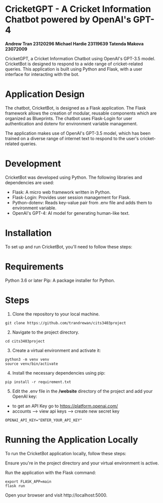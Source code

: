 # CricketGPT - A Cricket Information Chatbot powered by OpenAI's GPT-4
**Andrew Tran 23120296 Michael Hardie 23119639 Tatenda Makova 23072009**

CricketGPT, a Cricket Information Chatbot using OpenAI's GPT-3.5 model. CricketBot is designed to respond to a wide range of cricket-related queries. This application is built using Python and Flask, with a user interface for interacting with the bot.

# Application Design
The chatbot, CricketBot, is designed as a Flask application. The Flask framework allows the creation of modular, reusable components which are organized as Blueprints. The chatbot uses Flask-Login for user authentication and dotenv for environment variable management.

The application makes use of OpenAI's GPT-3.5 model, which has been trained on a diverse range of internet text to respond to the user's cricket-related queries.

# Development
CricketBot was developed using Python. The following libraries and dependencies are used:

- Flask: A micro web framework written in Python.
- Flask-Login: Provides user session management for Flask.
- Python-dotenv: Reads key-value pair from .env file and adds them to environment variable.
- OpenAI's GPT-4: AI model for generating human-like text.

# Installation
To set up and run CricketBot, you'll need to follow these steps:
# Requirements
Python 3.6 or later
Pip: A package installer for Python.
# Steps
1. Clone the repository to your local machine.
```
git clone https://github.com/trandrewan/cits3403project
```
2. Navigate to the project directory.
```
cd cits3403project
```
3. Create a virtual environment and activate it:
```
python3 -m venv venv
source venv/bin/activate
```
4. Install the necessary dependencies using pip:
```
pip install -r requirement.txt
```
5. Edit the .env file in the **/website** directory of the project and add your OpenAI key:
- to get an API Key go to https://platform.openai.com/
- accounts --> view api keys --> create new secret key
```
OPENAI_API_KEY="ENTER_YOUR_API_KEY"
```

# Running the Application Locally
To run the CricketBot application locally, follow these steps:

Ensure you're in the project directory and your virtual environment is active.

Run the application with the Flask command:
```
export FLASK_APP=main
flask run
```
Open your browser and visit http://localhost:5000.
